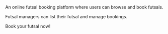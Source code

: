 An online futsal booking platform where users can browse and book futsals.

Futsal managers can list their futsal and manage bookings.

Book your futsal now!
